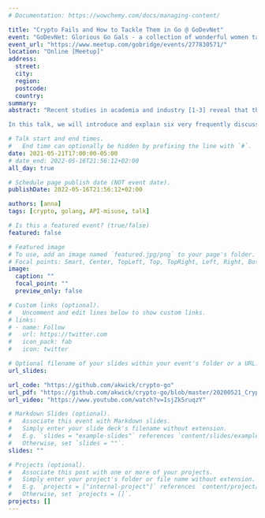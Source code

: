 ```yaml
---
# Documentation: https://wowchemy.com/docs/managing-content/

title: "Crypto Fails and How to Tackle Them in Go @ GoDevNet"
event: "GoDevNet: Glorious Go Gals - a collection of wonderful women talking about their work in Go."
event_url: "https://www.meetup.com/gobridge/events/277830571/"
location: "Online [Meetup]"
address:
  street:
  city:
  region:
  postcode:
  country:
summary:
abstract: "Recent studies in academia and industry [1-3] reveal that the (vast) majority of applications using crypto struggle with a functional and secure solution. Because of these struggles, the application ends up with attackable components, e.g., passwords stored insecurely. Further, these issues can lead to messages like “Our application is secure as it uses the standard AES-128.” However, it is easily attackable as the wrong parameters for the AES encryption were chosen.

In this talk, we will introduce and explain six very frequently discussed problems for insecure crypto usages and demonstrate secure solutions for common use cases. We will start by understanding why these six issues are a security problem without using any mathematical formula at all. After knowing why we should avoid these mistakes in our application, we take a look at the standard Go crypto library and inspect if we can repeat finding these issues in implementations using this library as well. A small spoiler: You can’t repeat all due to the design decisions of the Go API. However, you can find issues and discussions about why Go shouldn’t support these insecure solutions as well. We will end the talk with code examples of common tasks involving crypto and shortly demonstrate how static analyses can help you implement a secure solution."

# Talk start and end times.
#   End time can optionally be hidden by prefixing the line with `#`.
date: 2021-05-21T17:00:00-05:00
# date_end: 2022-05-16T21:56:12+02:00
all_day: true

# Schedule page publish date (NOT event date).
publishDate: 2022-05-16T21:56:12+02:00

authors: [anna]
tags: [crypto, golang, API-misuse, talk]

# Is this a featured event? (true/false)
featured: false

# Featured image
# To use, add an image named `featured.jpg/png` to your page's folder. 
# Focal points: Smart, Center, TopLeft, Top, TopRight, Left, Right, BottomLeft, Bottom, BottomRight.
image:
  caption: ""
  focal_point: ""
  preview_only: false

# Custom links (optional).
#   Uncomment and edit lines below to show custom links.
# links:
# - name: Follow
#   url: https://twitter.com
#   icon_pack: fab
#   icon: twitter

# Optional filename of your slides within your event's folder or a URL.
url_slides:

url_code: "https://github.com/akwick/crypto-go"
url_pdf: "https://github.com/akwick/crypto-go/blob/master/20200521_Crypto-Fails-and-how-to-tackle-them-in-go.pdf"
url_video: "https://www.youtube.com/watch?v=IsjZk5ruqzY"

# Markdown Slides (optional).
#   Associate this event with Markdown slides.
#   Simply enter your slide deck's filename without extension.
#   E.g. `slides = "example-slides"` references `content/slides/example-slides.md`.
#   Otherwise, set `slides = ""`.
slides: ""

# Projects (optional).
#   Associate this post with one or more of your projects.
#   Simply enter your project's folder or file name without extension.
#   E.g. `projects = ["internal-project"]` references `content/project/deep-learning/index.md`.
#   Otherwise, set `projects = []`.
projects: []
---
```

